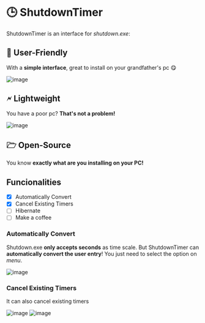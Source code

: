 # 🕒 ShutdownTimer
ShutdownTimer is an interface for _shutdown.exe_:
## 👴 User-Friendly
With a **simple interface**, great to install on your grandfather's pc 😋 

![image](https://user-images.githubusercontent.com/85490958/206051887-d84836c5-4dc9-40cd-8ff6-f1b83e850564.png)
## 🗲 Lightweight
You have a poor pc? **That's not a problem!**

![image](https://user-images.githubusercontent.com/85490958/206052669-ec3032bd-a137-4c39-97c7-74fcec14dab8.png)

## 🗁 Open-Source
You know **exactly what are you installing on your PC!**

## Funcionalities

- [x] Automatically Convert
- [x] Cancel Existing Timers
- [ ] Hibernate
- [ ] Make a coffee

### Automatically Convert
Shutdown.exe **only accepts seconds** as time scale. But ShutdownTimer can **automatically convert the user entry**! You just need to select the option on _menu_.

![image](https://user-images.githubusercontent.com/85490958/206056739-e8411c83-7a49-40d1-bf21-4a3d40a83e27.png)

### Cancel Existing Timers
It can also cancel existing timers

![image](https://user-images.githubusercontent.com/85490958/206056602-963b660b-a1a4-460e-b2a3-0ba374d9c4e1.png)
![image](https://user-images.githubusercontent.com/85490958/206056680-9e429422-90ff-4135-82bb-63b2a649f3df.png)
